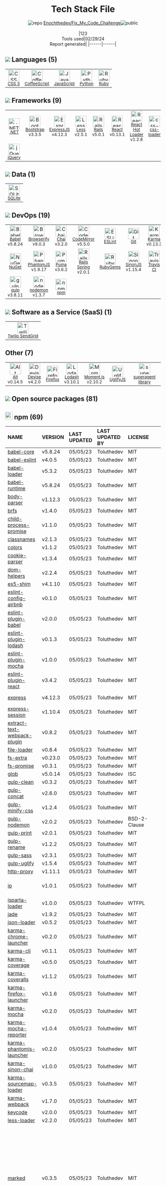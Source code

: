 <!--
&lt;--- Readme.md Snippet without images Start ---&gt;
## Tech Stack
Enochthedev/Fix_My_Code_Challenge is built on the following main stack:

- [CoffeeScript](http://coffeescript.org/) – Languages
- [JavaScript](https://developer.mozilla.org/en-US/docs/Web/JavaScript) – Languages
- [Python](https://www.python.org) – Languages
- [Ruby](https://www.ruby-lang.org) – Languages
- [.NET](http://www.microsoft.com/net/) – Frameworks (Full Stack)
- [Bootstrap](http://getbootstrap.com/) – Front-End Frameworks
- [ExpressJS](http://expressjs.com/) – Microframeworks (Backend)
- [Less](http://lesscss.org/) – CSS Pre-processors / Extensions
- [Rails](http://rubyonrails.org/) – Frameworks (Full Stack)
- [React](https://reactjs.org/) – Javascript UI Libraries
- [React Hot Loader](http://gaearon.github.io/react-hot-loader/) – JavaScript Framework Components
- [css-loader](https://github.com/webpack-contrib/css-loader) – CSS Pre-processors / Extensions
- [jQuery](http://jquery.com/) – Javascript UI Libraries
- [SQLite](http://www.sqlite.org/) – Databases
- [Babel](http://babeljs.io/) – JavaScript Compilers
- [Browserify](http://browserify.org/) – Front End Package Manager
- [Chai](http://chaijs.com/) – Javascript Testing Framework
- [CodeMirror](http://codemirror.net/) – Text Editor
- [ESLint](http://eslint.org/) – Code Review
- [Karma](http://karma-runner.github.io/) – Browser Testing
- [Mocha](http://mochajs.org/) – Javascript Testing Framework
- [PhantomJS](https://phantomjs.org/) – Headless Browsers
- [Puma](http://puma.io/) – Web Servers
- [Rails Spring](https://github.com/rails/spring) – Rails Testing
- [SinonJS](http://sinonjs.org/) – Javascript Testing Framework
- [Travis CI](http://travis-ci.com/) – Continuous Integration
- [Webpack](http://webpack.js.org) – JS Build Tools / JS Task Runners
- [gulp](http://gulpjs.com/) – JS Build Tools / JS Task Runners
- [nodemon](http://nodemon.io/) – node.js Application Monitoring
- [Twilio SendGrid](http://sendgrid.com) – Transactional Email
- [Alt](https://alt.js.org/) – Javascript Utilities & Libraries
- [Devise](https://github.com/plataformatec/devise) – User Management and Authentication
- [Firefox](https://www.mozilla.org/en-US/firefox/) – Web Browser
- [Lodash](https://lodash.com) – Javascript Utilities & Libraries
- [Moment.js](http://momentjs.com/) – Javascript Utilities & Libraries
- [UglifyJS](http://lisperator.net/uglifyjs/) – Javascript Utilities & Libraries

Full tech stack [here](/techstack.md)

&lt;--- Readme.md Snippet without images End ---&gt;

&lt;--- Readme.md Snippet with images Start ---&gt;
## Tech Stack
Enochthedev/Fix_My_Code_Challenge is built on the following main stack:

- <img width='25' height='25' src='https://img.stackshare.io/service/1178/slQydAMv.png' alt='CoffeeScript'/> [CoffeeScript](http://coffeescript.org/) – Languages
- <img width='25' height='25' src='https://img.stackshare.io/service/1209/javascript.jpeg' alt='JavaScript'/> [JavaScript](https://developer.mozilla.org/en-US/docs/Web/JavaScript) – Languages
- <img width='25' height='25' src='https://img.stackshare.io/service/993/pUBY5pVj.png' alt='Python'/> [Python](https://www.python.org) – Languages
- <img width='25' height='25' src='https://img.stackshare.io/service/989/ruby.png' alt='Ruby'/> [Ruby](https://www.ruby-lang.org) – Languages
- <img width='25' height='25' src='https://img.stackshare.io/service/1014/IoPy1dce_400x400.png' alt='.NET'/> [.NET](http://www.microsoft.com/net/) – Frameworks (Full Stack)
- <img width='25' height='25' src='https://img.stackshare.io/service/1101/C9QJ7V3X.png' alt='Bootstrap'/> [Bootstrap](http://getbootstrap.com/) – Front-End Frameworks
- <img width='25' height='25' src='https://img.stackshare.io/service/1163/hashtag.png' alt='ExpressJS'/> [ExpressJS](http://expressjs.com/) – Microframeworks (Backend)
- <img width='25' height='25' src='https://img.stackshare.io/service/1170/default_957cbc0168b4d37265e264469c888f776e57f42c.png' alt='Less'/> [Less](http://lesscss.org/) – CSS Pre-processors / Extensions
- <img width='25' height='25' src='https://img.stackshare.io/service/990/x57_Lorv.png' alt='Rails'/> [Rails](http://rubyonrails.org/) – Frameworks (Full Stack)
- <img width='25' height='25' src='https://img.stackshare.io/service/1020/OYIaJ1KK.png' alt='React'/> [React](https://reactjs.org/) – Javascript UI Libraries
- <img width='25' height='25' src='https://img.stackshare.io/no-img-open-source.png' alt='React Hot Loader'/> [React Hot Loader](http://gaearon.github.io/react-hot-loader/) – JavaScript Framework Components
- <img width='25' height='25' src='https://img.stackshare.io/service/8074/default_d2b16fd6997fb2e164de645a34f9b8d5a880d999.png' alt='css-loader'/> [css-loader](https://github.com/webpack-contrib/css-loader) – CSS Pre-processors / Extensions
- <img width='25' height='25' src='https://img.stackshare.io/service/1021/lxEKmMnB_400x400.jpg' alt='jQuery'/> [jQuery](http://jquery.com/) – Javascript UI Libraries
- <img width='25' height='25' src='https://img.stackshare.io/service/1071/sqlite.jpg' alt='SQLite'/> [SQLite](http://www.sqlite.org/) – Databases
- <img width='25' height='25' src='https://img.stackshare.io/service/2739/-1wfGjNw.png' alt='Babel'/> [Babel](http://babeljs.io/) – JavaScript Compilers
- <img width='25' height='25' src='https://img.stackshare.io/service/849/9esmqty2.png' alt='Browserify'/> [Browserify](http://browserify.org/) – Front End Package Manager
- <img width='25' height='25' src='https://img.stackshare.io/service/1725/chai.png' alt='Chai'/> [Chai](http://chaijs.com/) – Javascript Testing Framework
- <img width='25' height='25' src='https://img.stackshare.io/service/2490/E_fCaAi6.png' alt='CodeMirror'/> [CodeMirror](http://codemirror.net/) – Text Editor
- <img width='25' height='25' src='https://img.stackshare.io/service/3337/Q4L7Jncy.jpg' alt='ESLint'/> [ESLint](http://eslint.org/) – Code Review
- <img width='25' height='25' src='https://img.stackshare.io/service/1420/TidYGd6a.png' alt='Karma'/> [Karma](http://karma-runner.github.io/) – Browser Testing
- <img width='25' height='25' src='https://img.stackshare.io/service/832/mocha.png' alt='Mocha'/> [Mocha](http://mochajs.org/) – Javascript Testing Framework
- <img width='25' height='25' src='https://img.stackshare.io/service/1832/phantomjs.png' alt='PhantomJS'/> [PhantomJS](https://phantomjs.org/) – Headless Browsers
- <img width='25' height='25' src='https://img.stackshare.io/service/1055/favicon.png' alt='Puma'/> [Puma](http://puma.io/) – Web Servers
- <img width='25' height='25' src='https://img.stackshare.io/no-img-open-source.png' alt='Rails Spring'/> [Rails Spring](https://github.com/rails/spring) – Rails Testing
- <img width='25' height='25' src='https://img.stackshare.io/service/3509/logo.png' alt='SinonJS'/> [SinonJS](http://sinonjs.org/) – Javascript Testing Framework
- <img width='25' height='25' src='https://img.stackshare.io/service/460/Lu6cGu0z_400x400.png' alt='Travis CI'/> [Travis CI](http://travis-ci.com/) – Continuous Integration
- <img width='25' height='25' src='https://img.stackshare.io/service/1682/IMG_4636.PNG' alt='Webpack'/> [Webpack](http://webpack.js.org) – JS Build Tools / JS Task Runners
- <img width='25' height='25' src='https://img.stackshare.io/service/844/iruTC031.png' alt='gulp'/> [gulp](http://gulpjs.com/) – JS Build Tools / JS Task Runners
- <img width='25' height='25' src='https://img.stackshare.io/service/5577/preview.png' alt='nodemon'/> [nodemon](http://nodemon.io/) – node.js Application Monitoring
- <img width='25' height='25' src='https://img.stackshare.io/service/43/kQ_6nwmP.jpg' alt='Twilio SendGrid'/> [Twilio SendGrid](http://sendgrid.com) – Transactional Email
- <img width='25' height='25' src='https://img.stackshare.io/service/3649/default_01276c9c0c79674b16f9b29216bd8cc7ce9b894d.png' alt='Alt'/> [Alt](https://alt.js.org/) – Javascript Utilities & Libraries
- <img width='25' height='25' src='https://img.stackshare.io/service/1432/devise.png' alt='Devise'/> [Devise](https://github.com/plataformatec/devise) – User Management and Authentication
- <img width='25' height='25' src='https://img.stackshare.io/service/8705/768px-Firefox_Logo__2017.svg.png' alt='Firefox'/> [Firefox](https://www.mozilla.org/en-US/firefox/) – Web Browser
- <img width='25' height='25' src='https://img.stackshare.io/service/2438/lodash.png' alt='Lodash'/> [Lodash](https://lodash.com) – Javascript Utilities & Libraries
- <img width='25' height='25' src='https://img.stackshare.io/service/3643/Xrtdc94q_400x400.png' alt='Moment.js'/> [Moment.js](http://momentjs.com/) – Javascript Utilities & Libraries
- <img width='25' height='25' src='https://img.stackshare.io/service/2203/default_9058af6f02375a99f634f537d727e32df92ac262.png' alt='UglifyJS'/> [UglifyJS](http://lisperator.net/uglifyjs/) – Javascript Utilities & Libraries

Full tech stack [here](/techstack.md)

&lt;--- Readme.md Snippet with images End ---&gt;
-->
<div align="center">

# Tech Stack File
![](https://img.stackshare.io/repo.svg "repo") [Enochthedev/Fix_My_Code_Challenge](https://github.com/Enochthedev/Fix_My_Code_Challenge)![](https://img.stackshare.io/public_badge.svg "public")
<br/><br/>
|123<br/>Tools used|02/29/24 <br/>Report generated|
|------|------|
</div>

## <img src='https://img.stackshare.io/languages.svg'/> Languages (5)
<table><tr>
  <td align='center'>
  <img width='36' height='36' src='https://img.stackshare.io/service/6727/css.png' alt='CSS 3'>
  <br>
  <sub><a href="https://developer.mozilla.org/en-US/docs/Web/CSS/CSS3">CSS 3</a></sub>
  <br>
  <sub></sub>
</td>

<td align='center'>
  <img width='36' height='36' src='https://img.stackshare.io/service/1178/slQydAMv.png' alt='CoffeeScript'>
  <br>
  <sub><a href="http://coffeescript.org/">CoffeeScript</a></sub>
  <br>
  <sub></sub>
</td>

<td align='center'>
  <img width='36' height='36' src='https://img.stackshare.io/service/1209/javascript.jpeg' alt='JavaScript'>
  <br>
  <sub><a href="https://developer.mozilla.org/en-US/docs/Web/JavaScript">JavaScript</a></sub>
  <br>
  <sub></sub>
</td>

<td align='center'>
  <img width='36' height='36' src='https://img.stackshare.io/service/993/pUBY5pVj.png' alt='Python'>
  <br>
  <sub><a href="https://www.python.org">Python</a></sub>
  <br>
  <sub></sub>
</td>

<td align='center'>
  <img width='36' height='36' src='https://img.stackshare.io/service/989/ruby.png' alt='Ruby'>
  <br>
  <sub><a href="https://www.ruby-lang.org">Ruby</a></sub>
  <br>
  <sub></sub>
</td>

</tr>
</table>

## <img src='https://img.stackshare.io/frameworks.svg'/> Frameworks (9)
<table><tr>
  <td align='center'>
  <img width='36' height='36' src='https://img.stackshare.io/service/1014/IoPy1dce_400x400.png' alt='.NET'>
  <br>
  <sub><a href="http://www.microsoft.com/net/">.NET</a></sub>
  <br>
  <sub></sub>
</td>

<td align='center'>
  <img width='36' height='36' src='https://img.stackshare.io/service/1101/C9QJ7V3X.png' alt='Bootstrap'>
  <br>
  <sub><a href="http://getbootstrap.com/">Bootstrap</a></sub>
  <br>
  <sub>v3.3.5</sub>
</td>

<td align='center'>
  <img width='36' height='36' src='https://img.stackshare.io/service/1163/hashtag.png' alt='ExpressJS'>
  <br>
  <sub><a href="http://expressjs.com/">ExpressJS</a></sub>
  <br>
  <sub>v4.12.3</sub>
</td>

<td align='center'>
  <img width='36' height='36' src='https://img.stackshare.io/service/1170/default_957cbc0168b4d37265e264469c888f776e57f42c.png' alt='Less'>
  <br>
  <sub><a href="http://lesscss.org/">Less</a></sub>
  <br>
  <sub>v2.5.1</sub>
</td>

<td align='center'>
  <img width='36' height='36' src='https://img.stackshare.io/service/990/x57_Lorv.png' alt='Rails'>
  <br>
  <sub><a href="http://rubyonrails.org/">Rails</a></sub>
  <br>
  <sub>v5.0.1</sub>
</td>

<td align='center'>
  <img width='36' height='36' src='https://img.stackshare.io/service/1020/OYIaJ1KK.png' alt='React'>
  <br>
  <sub><a href="https://reactjs.org/">React</a></sub>
  <br>
  <sub>v0.13.1</sub>
</td>

<td align='center'>
  <img width='36' height='36' src='https://img.stackshare.io/no-img-open-source.png' alt='React Hot Loader'>
  <br>
  <sub><a href="http://gaearon.github.io/react-hot-loader/">React Hot Loader</a></sub>
  <br>
  <sub>v1.2.8</sub>
</td>

<td align='center'>
  <img width='36' height='36' src='https://img.stackshare.io/service/8074/default_d2b16fd6997fb2e164de645a34f9b8d5a880d999.png' alt='css-loader'>
  <br>
  <sub><a href="https://github.com/webpack-contrib/css-loader">css-loader</a></sub>
  <br>
  <sub></sub>
</td>

</tr>
<tr>
  <td align='center'>
  <img width='36' height='36' src='https://img.stackshare.io/service/1021/lxEKmMnB_400x400.jpg' alt='jQuery'>
  <br>
  <sub><a href="http://jquery.com/">jQuery</a></sub>
  <br>
  <sub></sub>
</td>

</tr>
</table>

## <img src='https://img.stackshare.io/databases.svg'/> Data (1)
<table><tr>
  <td align='center'>
  <img width='36' height='36' src='https://img.stackshare.io/service/1071/sqlite.jpg' alt='SQLite'>
  <br>
  <sub><a href="http://www.sqlite.org/">SQLite</a></sub>
  <br>
  <sub></sub>
</td>

</tr>
</table>

## <img src='https://img.stackshare.io/devops.svg'/> DevOps (19)
<table><tr>
  <td align='center'>
  <img width='36' height='36' src='https://img.stackshare.io/service/2739/-1wfGjNw.png' alt='Babel'>
  <br>
  <sub><a href="http://babeljs.io/">Babel</a></sub>
  <br>
  <sub>v5.8.24</sub>
</td>

<td align='center'>
  <img width='36' height='36' src='https://img.stackshare.io/service/849/9esmqty2.png' alt='Browserify'>
  <br>
  <sub><a href="http://browserify.org/">Browserify</a></sub>
  <br>
  <sub>v9.0.3</sub>
</td>

<td align='center'>
  <img width='36' height='36' src='https://img.stackshare.io/service/1725/chai.png' alt='Chai'>
  <br>
  <sub><a href="http://chaijs.com/">Chai</a></sub>
  <br>
  <sub>v3.2.0</sub>
</td>

<td align='center'>
  <img width='36' height='36' src='https://img.stackshare.io/service/2490/E_fCaAi6.png' alt='CodeMirror'>
  <br>
  <sub><a href="http://codemirror.net/">CodeMirror</a></sub>
  <br>
  <sub>v5.5.0</sub>
</td>

<td align='center'>
  <img width='36' height='36' src='https://img.stackshare.io/service/3337/Q4L7Jncy.jpg' alt='ESLint'>
  <br>
  <sub><a href="http://eslint.org/">ESLint</a></sub>
  <br>
  <sub></sub>
</td>

<td align='center'>
  <img width='36' height='36' src='https://img.stackshare.io/service/1046/git.png' alt='Git'>
  <br>
  <sub><a href="http://git-scm.com/">Git</a></sub>
  <br>
  <sub></sub>
</td>

<td align='center'>
  <img width='36' height='36' src='https://img.stackshare.io/service/1420/TidYGd6a.png' alt='Karma'>
  <br>
  <sub><a href="http://karma-runner.github.io/">Karma</a></sub>
  <br>
  <sub>v0.13.3</sub>
</td>

<td align='center'>
  <img width='36' height='36' src='https://img.stackshare.io/service/832/mocha.png' alt='Mocha'>
  <br>
  <sub><a href="http://mochajs.org/">Mocha</a></sub>
  <br>
  <sub>v2.2.5</sub>
</td>

</tr>
<tr>
  <td align='center'>
  <img width='36' height='36' src='https://img.stackshare.io/service/2637/6I3oEOP4_400x400.jpg' alt='NuGet'>
  <br>
  <sub><a href="https://www.nuget.org/">NuGet</a></sub>
  <br>
  <sub></sub>
</td>

<td align='center'>
  <img width='36' height='36' src='https://img.stackshare.io/service/1832/phantomjs.png' alt='PhantomJS'>
  <br>
  <sub><a href="https://phantomjs.org/">PhantomJS</a></sub>
  <br>
  <sub>v1.9.17</sub>
</td>

<td align='center'>
  <img width='36' height='36' src='https://img.stackshare.io/service/1055/favicon.png' alt='Puma'>
  <br>
  <sub><a href="http://puma.io/">Puma</a></sub>
  <br>
  <sub>v3.6.2</sub>
</td>

<td align='center'>
  <img width='36' height='36' src='https://img.stackshare.io/no-img-open-source.png' alt='Rails Spring'>
  <br>
  <sub><a href="https://github.com/rails/spring">Rails Spring</a></sub>
  <br>
  <sub>v2.0.1</sub>
</td>

<td align='center'>
  <img width='36' height='36' src='https://img.stackshare.io/service/12795/5jL6-BA5_400x400.jpeg' alt='RubyGems'>
  <br>
  <sub><a href="https://rubygems.org/">RubyGems</a></sub>
  <br>
  <sub></sub>
</td>

<td align='center'>
  <img width='36' height='36' src='https://img.stackshare.io/service/3509/logo.png' alt='SinonJS'>
  <br>
  <sub><a href="http://sinonjs.org/">SinonJS</a></sub>
  <br>
  <sub>v1.15.4</sub>
</td>

<td align='center'>
  <img width='36' height='36' src='https://img.stackshare.io/service/460/Lu6cGu0z_400x400.png' alt='Travis CI'>
  <br>
  <sub><a href="http://travis-ci.com/">Travis CI</a></sub>
  <br>
  <sub></sub>
</td>

<td align='center'>
  <img width='36' height='36' src='https://img.stackshare.io/service/1682/IMG_4636.PNG' alt='Webpack'>
  <br>
  <sub><a href="http://webpack.js.org">Webpack</a></sub>
  <br>
  <sub>v1.10.5</sub>
</td>

</tr>
<tr>
  <td align='center'>
  <img width='36' height='36' src='https://img.stackshare.io/service/844/iruTC031.png' alt='gulp'>
  <br>
  <sub><a href="http://gulpjs.com/">gulp</a></sub>
  <br>
  <sub>v3.8.11</sub>
</td>

<td align='center'>
  <img width='36' height='36' src='https://img.stackshare.io/service/5577/preview.png' alt='nodemon'>
  <br>
  <sub><a href="http://nodemon.io/">nodemon</a></sub>
  <br>
  <sub>v1.3.7</sub>
</td>

<td align='center'>
  <img width='36' height='36' src='https://img.stackshare.io/service/1120/lejvzrnlpb308aftn31u.png' alt='npm'>
  <br>
  <sub><a href="https://www.npmjs.com/">npm</a></sub>
  <br>
  <sub></sub>
</td>

</tr>
</table>

## <img src='https://img.stackshare.io/saas.svg'/> Software as a Service (SaaS) (1)
<table><tr>
  <td align='center'>
  <img width='36' height='36' src='https://img.stackshare.io/service/43/kQ_6nwmP.jpg' alt='Twilio SendGrid'>
  <br>
  <sub><a href="http://sendgrid.com">Twilio SendGrid</a></sub>
  <br>
  <sub></sub>
</td>

</tr>
</table>

## Other (7)
<table><tr>
  <td align='center'>
  <img width='36' height='36' src='https://img.stackshare.io/service/3649/default_01276c9c0c79674b16f9b29216bd8cc7ce9b894d.png' alt='Alt'>
  <br>
  <sub><a href="https://alt.js.org/">Alt</a></sub>
  <br>
  <sub>v0.14.5</sub>
</td>

<td align='center'>
  <img width='36' height='36' src='https://img.stackshare.io/service/1432/devise.png' alt='Devise'>
  <br>
  <sub><a href="https://github.com/plataformatec/devise">Devise</a></sub>
  <br>
  <sub>v4.2.0</sub>
</td>

<td align='center'>
  <img width='36' height='36' src='https://img.stackshare.io/service/8705/768px-Firefox_Logo__2017.svg.png' alt='Firefox'>
  <br>
  <sub><a href="https://www.mozilla.org/en-US/firefox/">Firefox</a></sub>
  <br>
  <sub></sub>
</td>

<td align='center'>
  <img width='36' height='36' src='https://img.stackshare.io/service/2438/lodash.png' alt='Lodash'>
  <br>
  <sub><a href="https://lodash.com">Lodash</a></sub>
  <br>
  <sub>v3.10.1</sub>
</td>

<td align='center'>
  <img width='36' height='36' src='https://img.stackshare.io/service/3643/Xrtdc94q_400x400.png' alt='Moment.js'>
  <br>
  <sub><a href="http://momentjs.com/">Moment.js</a></sub>
  <br>
  <sub>v2.10.2</sub>
</td>

<td align='center'>
  <img width='36' height='36' src='https://img.stackshare.io/service/2203/default_9058af6f02375a99f634f537d727e32df92ac262.png' alt='UglifyJS'>
  <br>
  <sub><a href="http://lisperator.net/uglifyjs/">UglifyJS</a></sub>
  <br>
  <sub></sub>
</td>

<td align='center'>
  <img width='36' height='36' src='https://img.stackshare.io/service/8032/pBeeJQDQ_normal.png' alt='superagent library'>
  <br>
  <sub><a href="https://visionmedia.github.io/superagent/">superagent library</a></sub>
  <br>
  <sub></sub>
</td>

</tr>
</table>


## <img src='https://img.stackshare.io/group.svg' /> Open source packages (81)</h2>

## <img width='24' height='24' src='https://img.stackshare.io/service/1120/lejvzrnlpb308aftn31u.png'/> npm (69)

|NAME|VERSION|LAST UPDATED|LAST UPDATED BY|LICENSE|VULNERABILITIES|
|:------|:------|:------|:------|:------|:------|
|[babel-core](https://www.npmjs.com/babel-core)|v5.8.24|05/05/23|Toluthedev |MIT|N/A|
|[babel-eslint](https://www.npmjs.com/babel-eslint)|v4.0.5|05/05/23|Toluthedev |MIT|N/A|
|[babel-loader](https://www.npmjs.com/babel-loader)|v5.3.2|05/05/23|Toluthedev |MIT|N/A|
|[babel-runtime](https://www.npmjs.com/babel-runtime)|v5.8.24|05/05/23|Toluthedev |MIT|N/A|
|[body-parser](https://www.npmjs.com/body-parser)|v1.12.3|05/05/23|Toluthedev |MIT|N/A|
|[brfs](https://www.npmjs.com/brfs)|v1.4.0|05/05/23|Toluthedev |MIT|N/A|
|[child-process-promise](https://www.npmjs.com/child-process-promise)|v1.1.0|05/05/23|Toluthedev |MIT|N/A|
|[classnames](https://www.npmjs.com/classnames)|v2.1.3|05/05/23|Toluthedev |MIT|N/A|
|[colors](https://www.npmjs.com/colors)|v1.1.2|05/05/23|Toluthedev |MIT|N/A|
|[cookie-parser](https://www.npmjs.com/cookie-parser)|v1.3.4|05/05/23|Toluthedev |MIT|N/A|
|[dom-helpers](https://www.npmjs.com/dom-helpers)|v2.2.4|05/05/23|Toluthedev |MIT|N/A|
|[es5-shim](https://www.npmjs.com/es5-shim)|v4.1.10|05/05/23|Toluthedev |MIT|N/A|
|[eslint-config-airbnb](https://www.npmjs.com/eslint-config-airbnb)|v0.1.0|05/05/23|Toluthedev |MIT|N/A|
|[eslint-plugin-babel](https://www.npmjs.com/eslint-plugin-babel)|v2.0.0|05/05/23|Toluthedev |MIT|N/A|
|[eslint-plugin-lodash](https://www.npmjs.com/eslint-plugin-lodash)|v0.1.3|05/05/23|Toluthedev |MIT|N/A|
|[eslint-plugin-mocha](https://www.npmjs.com/eslint-plugin-mocha)|v1.0.0|05/05/23|Toluthedev |MIT|N/A|
|[eslint-plugin-react](https://www.npmjs.com/eslint-plugin-react)|v3.4.2|05/05/23|Toluthedev |MIT|N/A|
|[express](https://www.npmjs.com/express)|v4.12.3|05/05/23|Toluthedev |MIT|[CVE-2022-24999](https://github.com/advisories/GHSA-hrpp-h998-j3pp) (High)|
|[express-session](https://www.npmjs.com/express-session)|v1.10.4|05/05/23|Toluthedev |MIT|N/A|
|[extract-text-webpack-plugin](https://www.npmjs.com/extract-text-webpack-plugin)|v0.8.2|05/05/23|Toluthedev |MIT|N/A|
|[file-loader](https://www.npmjs.com/file-loader)|v0.8.4|05/05/23|Toluthedev |MIT|N/A|
|[fs-extra](https://www.npmjs.com/fs-extra)|v0.23.0|05/05/23|Toluthedev |MIT|N/A|
|[fs-promise](https://www.npmjs.com/fs-promise)|v0.3.1|05/05/23|Toluthedev |MIT|N/A|
|[glob](https://www.npmjs.com/glob)|v5.0.14|05/05/23|Toluthedev |ISC|N/A|
|[gulp-clean](https://www.npmjs.com/gulp-clean)|v0.3.2|05/05/23|Toluthedev |MIT|N/A|
|[gulp-concat](https://www.npmjs.com/gulp-concat)|v2.6.0|05/05/23|Toluthedev |MIT|N/A|
|[gulp-minify-css](https://www.npmjs.com/gulp-minify-css)|v1.2.4|05/05/23|Toluthedev |MIT|N/A|
|[gulp-nodemon](https://www.npmjs.com/gulp-nodemon)|v2.0.2|05/05/23|Toluthedev |BSD-2-Clause|N/A|
|[gulp-print](https://www.npmjs.com/gulp-print)|v2.0.1|05/05/23|Toluthedev |MIT|N/A|
|[gulp-rename](https://www.npmjs.com/gulp-rename)|v1.2.2|05/05/23|Toluthedev |MIT|N/A|
|[gulp-sass](https://www.npmjs.com/gulp-sass)|v2.3.1|05/05/23|Toluthedev |MIT|N/A|
|[gulp-uglify](https://www.npmjs.com/gulp-uglify)|v1.5.4|05/05/23|Toluthedev |MIT|N/A|
|[http-proxy](https://www.npmjs.com/http-proxy)|v1.11.1|05/05/23|Toluthedev |MIT|[](https://github.com/advisories/GHSA-6x33-pw7p-hmpq) (High)|
|[ip](https://www.npmjs.com/ip)|v1.0.1|05/05/23|Toluthedev |MIT|[CVE-2023-42282](https://github.com/advisories/GHSA-78xj-cgh5-2h22) (Moderate)|
|[isparta-loader](https://www.npmjs.com/isparta-loader)|v1.0.0|05/05/23|Toluthedev |WTFPL|N/A|
|[jade](https://www.npmjs.com/jade)|v1.9.2|05/05/23|Toluthedev |MIT|N/A|
|[json-loader](https://www.npmjs.com/json-loader)|v0.5.2|05/05/23|Toluthedev |MIT|N/A|
|[karma-chrome-launcher](https://www.npmjs.com/karma-chrome-launcher)|v0.2.0|05/05/23|Toluthedev |MIT|N/A|
|[karma-cli](https://www.npmjs.com/karma-cli)|v0.1.1|05/05/23|Toluthedev |MIT|N/A|
|[karma-coverage](https://www.npmjs.com/karma-coverage)|v0.5.0|05/05/23|Toluthedev |MIT|N/A|
|[karma-coveralls](https://www.npmjs.com/karma-coveralls)|v1.1.2|05/05/23|Toluthedev |MIT|N/A|
|[karma-firefox-launcher](https://www.npmjs.com/karma-firefox-launcher)|v0.1.6|05/05/23|Toluthedev |MIT|N/A|
|[karma-mocha](https://www.npmjs.com/karma-mocha)|v0.2.0|05/05/23|Toluthedev |MIT|N/A|
|[karma-mocha-reporter](https://www.npmjs.com/karma-mocha-reporter)|v1.0.4|05/05/23|Toluthedev |MIT|N/A|
|[karma-phantomjs-launcher](https://www.npmjs.com/karma-phantomjs-launcher)|v0.2.0|05/05/23|Toluthedev |MIT|N/A|
|[karma-sinon-chai](https://www.npmjs.com/karma-sinon-chai)|v1.0.0|05/05/23|Toluthedev |MIT|N/A|
|[karma-sourcemap-loader](https://www.npmjs.com/karma-sourcemap-loader)|v0.3.5|05/05/23|Toluthedev |MIT|N/A|
|[karma-webpack](https://www.npmjs.com/karma-webpack)|v1.7.0|05/05/23|Toluthedev |MIT|N/A|
|[keycode](https://www.npmjs.com/keycode)|v2.0.0|05/05/23|Toluthedev |MIT|N/A|
|[less-loader](https://www.npmjs.com/less-loader)|v2.2.0|05/05/23|Toluthedev |MIT|N/A|
|[marked](https://www.npmjs.com/marked)|v0.3.5|05/05/23|Toluthedev |MIT|[CVE-2017-16114](https://github.com/advisories/GHSA-x5pg-88wf-qq4p) (High)<br/>[CVE-2022-21681](https://github.com/advisories/GHSA-5v2h-r2cx-5xgj) (High)<br/>[CVE-2022-21680](https://github.com/advisories/GHSA-rrrm-qjm4-v8hf) (High)<br/>[](https://github.com/advisories/GHSA-wjmf-58vc-xqjr) (Moderate)<br/>[](https://github.com/advisories/GHSA-8wp3-cp9v-44fm) (Moderate)<br/>[CVE-2016-10531](https://github.com/advisories/GHSA-vfvf-mqq8-rwqc) (Moderate)<br/>[CVE-2017-17461](https://github.com/advisories/GHSA-crmx-v835-hcp4) (Moderate)<br/>[CVE-2017-1000427](https://github.com/advisories/GHSA-7px7-7xjx-hxm8) (Moderate)|
|[moment](https://www.npmjs.com/moment)|v2.10.2|05/05/23|Toluthedev |MIT|[CVE-2022-24785](https://github.com/advisories/GHSA-8hfj-j24r-96c4) (High)<br/>[CVE-2017-18214](https://github.com/advisories/GHSA-446m-mv8f-q348) (High)<br/>[](https://github.com/advisories/GHSA-hxf5-mg84-pj4m) (Moderate)<br/>[CVE-2016-4055](https://github.com/advisories/GHSA-87vv-r9j6-g5qv) (Moderate)|
|[node-libs-browser](https://www.npmjs.com/node-libs-browser)|v0.5.2|05/05/23|Toluthedev |MIT|N/A|
|[portfinder](https://www.npmjs.com/portfinder)|v0.4.0|05/05/23|Toluthedev |MIT|N/A|
|[react-bootstrap](https://www.npmjs.com/react-bootstrap)|v0.26.2|05/05/23|Toluthedev |MIT|N/A|
|[react-ga](https://www.npmjs.com/react-ga)|v2.1.2|05/05/23|Toluthedev |Apache-2.0|N/A|
|[react-overlays](https://www.npmjs.com/react-overlays)|v0.4.4|05/05/23|Toluthedev |MIT|N/A|
|[react-router](https://www.npmjs.com/react-router)|v0.13.2|05/05/23|Toluthedev |MIT|N/A|
|[reactify](https://www.npmjs.com/reactify)|v1.1.0|05/05/23|Toluthedev |MIT|N/A|
|[rimraf](https://www.npmjs.com/rimraf)|v2.4.2|05/05/23|Toluthedev |ISC|N/A|
|[semver](https://www.npmjs.com/semver)|v5.0.1|05/05/23|Toluthedev |ISC|[CVE-2022-25883](https://github.com/advisories/GHSA-c2qf-rxjj-qqgw) (Moderate)|
|[sinon-chai](https://www.npmjs.com/sinon-chai)|v2.8.0|05/05/23|Toluthedev |BSD-2-Clause,WTFPL|N/A|
|[style-loader](https://www.npmjs.com/style-loader)|v0.12.3|05/05/23|Toluthedev |MIT|N/A|
|[superagent](https://www.npmjs.com/superagent)|v1.1.0|05/05/23|Toluthedev |MIT|[CVE-2017-16129](https://github.com/advisories/GHSA-8225-6cvr-8pqp) (Moderate)|
|[transform-loader](https://www.npmjs.com/transform-loader)|v0.2.2|05/05/23|Toluthedev |MIT|N/A|
|[vinyl-buffer](https://www.npmjs.com/vinyl-buffer)|v1.0.0|05/05/23|Toluthedev |MIT|N/A|
|[vinyl-source-stream](https://www.npmjs.com/vinyl-source-stream)|v1.1.0|05/05/23|Toluthedev |MIT|N/A|
|[webpack-dev-server](https://www.npmjs.com/webpack-dev-server)|v1.10.1|05/05/23|Toluthedev |MIT|[CVE-2018-14732](https://github.com/advisories/GHSA-cf66-xwfp-gvc4) (High)|
|[yargs](https://www.npmjs.com/yargs)|v3.16.1|05/05/23|Toluthedev |MIT|N/A|


## <img width='24' height='24' src='https://img.stackshare.io/service/12795/5jL6-BA5_400x400.jpeg'/> RubyGems (12)

|NAME|VERSION|LAST UPDATED|LAST UPDATED BY|LICENSE|VULNERABILITIES|
|:------|:------|:------|:------|:------|:------|
|[byebug](https://rubygems.org/byebug)|v9.0.6|05/05/23|Toluthedev |BSD-2-Clause|N/A|
|[coffee-rails](https://rubygems.org/coffee-rails)|v4.2.1|05/05/23|Toluthedev |MIT|N/A|
|[jbuilder](https://rubygems.org/jbuilder)|v2.6.1|05/05/23|Toluthedev |MIT|N/A|
|[jquery-rails](https://rubygems.org/jquery-rails)|v4.2.2|05/05/23|Toluthedev |MIT|[CVE-2020-23064](https://github.com/advisories/GHSA-257q-pv89-v3xv) (Moderate)<br/>[CVE-2019-11358](https://github.com/advisories/GHSA-6c3j-c64m-qhgq) (Moderate)<br/>[CVE-2020-11022](https://github.com/advisories/GHSA-gxr4-xjj5-5px2) (Moderate)<br/>[CVE-2020-11023](https://github.com/advisories/GHSA-jpcq-cgw6-v4j6) (Moderate)|
|[listen](https://rubygems.org/listen)|v3.0.8|05/05/23|Toluthedev |MIT|N/A|
|[sass-rails](https://rubygems.org/sass-rails)|v5.0.6|05/05/23|Toluthedev |MIT|N/A|
|[spring](https://rubygems.org/spring)|v2.0.1|05/05/23|Toluthedev |MIT|N/A|
|[sqlite3](https://rubygems.org/sqlite3)|v1.3.13|05/05/23|Toluthedev |BSD-3-Clause|N/A|
|[turbolinks](https://rubygems.org/turbolinks)|v5.0.1|05/05/23|Toluthedev |MIT|N/A|
|[tzinfo-data](https://rubygems.org/tzinfo-data)|N/A|05/05/23|Toluthedev |MIT|N/A|
|[uglifier](https://rubygems.org/uglifier)|v3.0.4|05/05/23|Toluthedev |MIT|N/A|
|[web-console](https://rubygems.org/web-console)|v3.4.0|05/05/23|Toluthedev |MIT|N/A|

<br/>
<div align='center'>

Generated via [Stack File](https://github.com/marketplace/stack-file)
